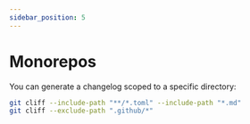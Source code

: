 ```yaml
---
sidebar_position: 5
---
```


# Monorepos

You can generate a changelog scoped to a specific directory:

```bash
git cliff --include-path "**/*.toml" --include-path "*.md"
git cliff --exclude-path ".github/*"
```
